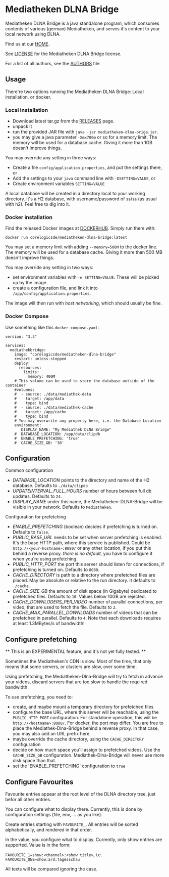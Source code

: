 # Mediatheken DLNA Bridge

Mediatheken DLNA Bridge is a java standalone program, which consumes contents of various (german) Mediatheken,
and serves it's content to your local network using DLNA.

Find us at our [HOME].

See [LICENSE] for the Mediatheken DLNA Bridge license.

For a list of all authors, see the [AUTHORS] file. 

## Usage

There're two options running the Mediatheken DLNA Bridge: Local installation, or docker.

### Local installation

* Download latest tar.gz from the [RELEASES] page.
* unpack it
* run the provided JAR file with `java -jar mediatheken-dlna-brige.jar`.
* you may give a java parameter `-Xmx700m` or so for a memory limit. The memory will be used for a
  database cache. Giving it more than 1GB doesn't improve things.

You may override any setting in three ways:

* Create a file `config/application.properties`, and put the settings there, or
* Add the settings to your `java` command line with `-DSETTING=VALUE`, or
* Create environment variables `SETTING=VALUE`

A local database will be created in a directory local to your working directory. It's a H2 database, with
username/password of `sa`/`sa` (as usual with h2). Feel free to dig into it.

### Docker installation

Find the released Docker images at [DOCKERHUB]. Simply run them with:

`docker run corelogicsde/mediatheken-dlna-bridge:latest`

You may set a memory limit with adding `--memory=500M` to the docker line. The memory will be used for a
database cache. Giving it more than 500 MB doesn't improve things.

You may override any setting in two ways:

* set environment variables with `-e SETTING=VALUE`. These will be picked up by the image.
* create a configuration file, and link it into `/app/config/application.properties`.

The image will then run with _host networking_, which should usually be fine.

### Docker Compose

Use something like this `docker-compose.yaml`:

```
version: "3.3"

services:
  mediathekbridge:
    image: "corelogicsde/mediatheken-dlna-bridge"
    restart: unless-stopped
    deploy:
      resources:
        limits:
          memory: 400M
    # This volume can be used to store the database outside of the container
    #volumes:
    #  - source: ./data/mediathek-data
    #    target: /app/data
    #    type: bind
    #  - source: ./data/mediathek-cache
    #    target: /app/cache
    #    type: bind
    # You may overwrite any property here, i.e. the Database Location
    environment:
       DISPLAY_NAME: "My Mediathek DLNA Bridge"
    #  DATABASE_LOCATION: /app/data/clipdb
    #  ENABLE_PREFETCHING: 'true'
    #  CACHE_SIZE_GB: '30'
```

## Configuration

Common configuration

* _DATABASE_LOCATION_ points to the directory and name of the H2 database. Defaults to `./data/clipdb`
* _UPDATEINTERVAL_FULL_HOURS_ number of hours between full db updates. Defaults to `24`.
* _DISPLAY_NAME_ under this name, the Mediatheken-DLNA-Bridge will be visible in your network. Defaults to `Mediatheken`.

Configuration for prefetching

* _ENABLE_PREFETCHING_ (boolean) decides if prefetching is turned on. Defaults to `false`.
* _PUBLIC_BASE_URL_ needs to be set when server prefetching is enabled. It's the base HTTP path, where this service is published.
  Could be `http://<your-hostname>:8080/` or any other location, if you put this behind a reverse proxy. *there is no default*, 
  you have to configure it when you're using prefetching.
* _PUBLIC_HTTP_PORT_ the port this server should listen for connections, if prefetching is turned on. Defaults to `8080`.
* _CACHE_DIRECTORY_ is path to a directory where prefetched files are placed. May be absolute or relative to the run directory. It defaults to `./cache`.
* _CACHE_SIZE_GB_ the amount of disk space (in Gigabyte) dedicated to prefetched files. Defaults to `10`. Values below 10GB are rejected.
* _CACHE_DOWNLODERS_PER_VIDEO_ number of parallel connections, per video, that are used to fetch the file. Defaults to `2`.   
* _CACHE_MAX_PARALLEL_DOWNLOADS_ number of videos that can be prefetched in parallel. Defaults to `4`. Note that each downloads requires at least 1.3MBytes/s of bandwidth!

## Configure prefetching

** This is an EXPERIMENTAL feature, and it's not yet fully tested. **

Sometimes the Mediatheken's CDN is slow. Most of the time, that only means that some servers, or clusters are slow, over some time.

Using prefetching, the Mediatheken-Dlna-Bridge will try to fetch in advance your videos, discard servers that are too slow to handle the required bandwidth.

To use prefetching, you need to:

* create, and maybe mount a temporary directory for prefetched files
* configure the base URL, where this server will be reachable, using the `PUBLIC_HTTP_PORT` configuration. For standalone operation, this will be `http://<hostname>:8080/`.
  For docker, the port may differ. You are free to place the Mediathek-Dlna-Bridge behind a reverse proxy. In that case, you may also add an URL prefix here. 
* maybe override the cache directory, using the `CACHE_DIRECTORY` configuration
* decide on how much space you'll assign to prefetched videos. Use the `CACHE_SIZE_GB` configuration. Mediathek-Dlna-Bridge will never use more disk space than that.
* set the 'ENABLE_PREFETCHING' configuration to `true`

## Configure Favourites

Favourite entries appear at the root level of the DLNA directory tree, just befor all other entries.

You can configure what to display there. Currently, this is done by configuration settings (file, env, ... as you like).

Create entries starting with `FAVOURITE_`. All entries will be sorted alphabetically, and rendered in that order.

In the value, you configure what to display. Currently, only show entries are supported. Value is in the form:

`FAVOURITE_1=show:<channel>:<show title>`, i.e. `FAVOURITE_ONE=show:ard:Tagesschau`

All texts will be compared ignoring the case.

[HOME]: https://github.com/n0y/mediatheken-dlna-bridge
[RELEASES]: https://github.com/n0y/mediatheken-dlna-bridge/releases
[LICENSE]: https://github.com/n0y/mediatheken-dlna-bridge/blob/master/LICENSE
[AUTHORS]: https://github.com/n0y/mediatheken-dlna-bridge/blob/master/AUTHORS
[DOCKERHUB]: https://hub.docker.com/repository/docker/corelogicsde/mediatheken-dlna-bridge
